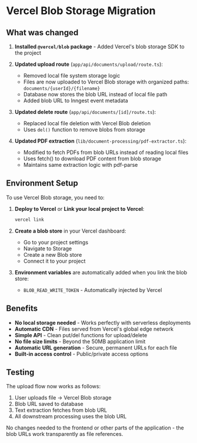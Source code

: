 # Vercel Blob Storage Migration

## What was changed

1. **Installed `@vercel/blob` package** - Added Vercel's blob storage SDK to the project

2. **Updated upload route** (`app/api/documents/upload/route.ts`):
   - Removed local file system storage logic
   - Files are now uploaded to Vercel Blob storage with organized paths: `documents/{userId}/{filename}`
   - Database now stores the blob URL instead of local file path
   - Added blob URL to Inngest event metadata

3. **Updated delete route** (`app/api/documents/[id]/route.ts`):
   - Replaced local file deletion with Vercel Blob deletion
   - Uses `del()` function to remove blobs from storage

4. **Updated PDF extraction** (`lib/document-processing/pdf-extractor.ts`):
   - Modified to fetch PDFs from blob URLs instead of reading local files
   - Uses fetch() to download PDF content from blob storage
   - Maintains same extraction logic with pdf-parse

## Environment Setup

To use Vercel Blob storage, you need to:

1. **Deploy to Vercel** or **Link your local project to Vercel**:
   ```bash
   vercel link
   ```

2. **Create a blob store** in your Vercel dashboard:
   - Go to your project settings
   - Navigate to Storage
   - Create a new Blob store
   - Connect it to your project

3. **Environment variables** are automatically added when you link the blob store:
   - `BLOB_READ_WRITE_TOKEN` - Automatically injected by Vercel

## Benefits

- **No local storage needed** - Works perfectly with serverless deployments
- **Automatic CDN** - Files served from Vercel's global edge network
- **Simple API** - Clean put/del functions for upload/delete
- **No file size limits** - Beyond the 50MB application limit
- **Automatic URL generation** - Secure, permanent URLs for each file
- **Built-in access control** - Public/private access options

## Testing

The upload flow now works as follows:
1. User uploads file → Vercel Blob storage
2. Blob URL saved to database
3. Text extraction fetches from blob URL
4. All downstream processing uses the blob URL

No changes needed to the frontend or other parts of the application - the blob URLs work transparently as file references.